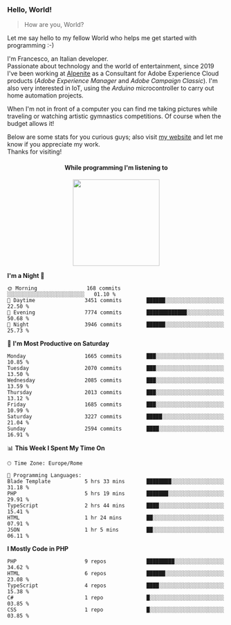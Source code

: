 ### Hello, World!

> How are you, World?

Let me say hello to my fellow World who helps me get started with programming :-)

I'm Francesco, an Italian developer.  
Passionate about technology and the world of entertainment, since 2019 I've been working at [Alpenite](https://www.alpenite.com) as a Consultant for Adobe Experience Cloud products (*Adobe Experience Manager* and *Adobe Campaign Classic*). I'm also very interested in IoT, using the *Arduino* microcontroller to carry out home automation projects.

When I'm not in front of a computer you can find me taking pictures while traveling or watching artistic gymnastics competitions. Of course when the budget allows it!

Below are some stats for you curious guys; also visit [my website](https://www.francescorega.eu) and let me know if you appreciate my work.  
Thanks for visiting!

<div align="center">
  <h4>While programming I'm listening to</h4>
  <a href="https://apps.francescorega.eu/now-playing/11147232609" target="_blank"><img src="https://apps.francescorega.eu/now-playing/11147232609" width="200"></a>
</div>

<!--START_SECTION:waka-->
**I'm a Night 🦉** 

```text
🌞 Morning                168 commits         ░░░░░░░░░░░░░░░░░░░░░░░░░   01.10 % 
🌆 Daytime                3451 commits        ██████░░░░░░░░░░░░░░░░░░░   22.50 % 
🌃 Evening                7774 commits        █████████████░░░░░░░░░░░░   50.68 % 
🌙 Night                  3946 commits        ██████░░░░░░░░░░░░░░░░░░░   25.73 % 
```
📅 **I'm Most Productive on Saturday** 

```text
Monday                   1665 commits        ███░░░░░░░░░░░░░░░░░░░░░░   10.85 % 
Tuesday                  2070 commits        ███░░░░░░░░░░░░░░░░░░░░░░   13.50 % 
Wednesday                2085 commits        ███░░░░░░░░░░░░░░░░░░░░░░   13.59 % 
Thursday                 2013 commits        ███░░░░░░░░░░░░░░░░░░░░░░   13.12 % 
Friday                   1685 commits        ███░░░░░░░░░░░░░░░░░░░░░░   10.99 % 
Saturday                 3227 commits        █████░░░░░░░░░░░░░░░░░░░░   21.04 % 
Sunday                   2594 commits        ████░░░░░░░░░░░░░░░░░░░░░   16.91 % 
```


📊 **This Week I Spent My Time On** 

```text
🕑︎ Time Zone: Europe/Rome

💬 Programming Languages: 
Blade Template           5 hrs 33 mins       ████████░░░░░░░░░░░░░░░░░   31.18 % 
PHP                      5 hrs 19 mins       ███████░░░░░░░░░░░░░░░░░░   29.91 % 
TypeScript               2 hrs 44 mins       ████░░░░░░░░░░░░░░░░░░░░░   15.41 % 
HTML                     1 hr 24 mins        ██░░░░░░░░░░░░░░░░░░░░░░░   07.91 % 
JSON                     1 hr 5 mins         ██░░░░░░░░░░░░░░░░░░░░░░░   06.11 % 
```

**I Mostly Code in PHP** 

```text
PHP                      9 repos             █████████░░░░░░░░░░░░░░░░   34.62 % 
HTML                     6 repos             ██████░░░░░░░░░░░░░░░░░░░   23.08 % 
TypeScript               4 repos             ████░░░░░░░░░░░░░░░░░░░░░   15.38 % 
C#                       1 repo              █░░░░░░░░░░░░░░░░░░░░░░░░   03.85 % 
CSS                      1 repo              █░░░░░░░░░░░░░░░░░░░░░░░░   03.85 % 
```




<!--END_SECTION:waka-->
